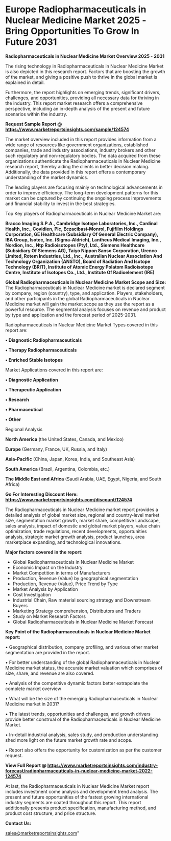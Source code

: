 # Europe Radiopharmaceuticals in Nuclear Medicine Market 2025 -Bring Opportunities To Grow In Future 2031

<Strong> Radiopharmaceuticals in Nuclear Medicine Market Overview 2025 - 2031</strong>

The rising technology in Radiopharmaceuticals in Nuclear Medicine Market is also depicted in this research report. Factors that are boosting the growth of the market, and giving a positive push to thrive in the global market is explained in detail.

Furthermore, the report highlights on emerging trends, significant drivers, challenges, and opportunities, providing all necessary data for thriving in the industry. This report market research offers a comprehensive perspective, including an in-depth analysis of the present and future scenarios within the industry.

<strong>Request Sample Report @ <a href=https://www.marketreportsinsights.com/sample/124574>https://www.marketreportsinsights.com/sample/124574</a></strong>

The market overview included in this report provides information from a wide range of resources like government organizations, established companies, trade and industry associations, industry brokers and other such regulatory and non-regulatory bodies. The data acquired from these organizations authenticate the Radiopharmaceuticals in Nuclear Medicine research report, thereby aiding the clients in better decision making. Additionally, the data provided in this report offers a contemporary understanding of the market dynamics.

The leading players are focusing mainly on technological advancements in order to improve efficiency. The long-term development patterns for this market can be captured by continuing the ongoing process improvements and financial stability to invest in the best strategies.

Top Key players of Radiopharmaceuticals in Nuclear Medicine Market are:

<strong>Bracco Imaging S.P.A., Cambridge Isotope Laboratories, Inc., Cardinal Health, Inc., Covidien, Plc, Eczacibasi-Monrol, Fujifilm Holdings Corporation, GE Healthcare (Subsidiary Of General Electric Company), IBA Group, Isotec, Inc. (Sigma-Aldrich), Lantheus Medical Imaging, Inc., Nordion, Inc., Ntp Radioisotopes (Pty), Ltd., Siemens Healthcare (Subsidiary Of Siemens AG), Taiyo Nippon Sanso Corporation, Urenco Limited, Rotem Industries, Ltd., Inc., Australian Nuclear Association And Technology Organization (ANSTO), Board of Radiation And Isotope Technology (BRIT), Institute of Atomic Energy Polatom Radioisotope Centre, Institute of Isotopes Co., Ltd., Institute Of Radioelement (IRE)</strong>

<strong><b>Global Radiopharmaceuticals in Nuclear Medicine Market Scope and Size:</b></strong>
The Radiopharmaceuticals in Nuclear Medicine market is declared segment by company, region (country), type, and application. Players, stakeholders, and other participants in the global Radiopharmaceuticals in Nuclear Medicine market will gain the market scope as they use the report as a powerful resource. The segmental analysis focuses on revenue and product by type and application and the forecast period of 2025-2031.

Radiopharmaceuticals in Nuclear Medicine Market Types covered in this report are:

<strong>• Diagnostic Radiopharmaceuticals

• Therapy Radiopharmaceuticals

• Enriched Stable Isotopes</strong>

Market Applications covered in this report are:

<strong>• Diagnostic Application

• Therapeutic Application

• Research

• Pharmaceutical

• Other</strong> 

Regional Analysis

<strong>North America</strong> (the United States, Canada, and Mexico)

<strong>Europe</strong> (Germany, France, UK, Russia, and Italy)

<strong>Asia-Pacific</strong> (China, Japan, Korea, India, and Southeast Asia)

<strong>South America</strong> (Brazil, Argentina, Colombia, etc.)

<strong>The Middle East and Africa</strong> (Saudi Arabia, UAE, Egypt, Nigeria, and South Africa)

<strong>Go For Interesting Discount Here: <a href=https://www.marketreportsinsights.com/discount/124574>https://www.marketreportsinsights.com/discount/124574</a></strong>

The Radiopharmaceuticals in Nuclear Medicine market report provides a detailed analysis of global market size, regional and country-level market size, segmentation market growth, market share, competitive Landscape, sales analysis, impact of domestic and global market players, value chain optimization, trade regulations, recent developments, opportunities analysis, strategic market growth analysis, product launches, area marketplace expanding, and technological innovations.

<strong><b>Major factors covered in the report:</b></strong>
<ul>
  <li>Global Radiopharmaceuticals in Nuclear Medicine Market </li>
  <li>Economic Impact on the Industry</li>
  <li>Market Competition in terms of Manufacturers</li>
  <li>Production, Revenue (Value) by geographical segmentation</li>
  <li>Production, Revenue (Value), Price Trend by Type</li>
  <li>Market Analysis by Application</li>
  <li>Cost Investigation</li>
  <li>Industrial Chain, Raw material sourcing strategy and Downstream Buyers</li>
  <li>Marketing Strategy comprehension, Distributors and Traders</li>
  <li>Study on Market Research Factors</li>
  <li>Global Radiopharmaceuticals in Nuclear Medicine Market Forecast</li>
</ul>

<strong><b>Key Point of the Radiopharmaceuticals in Nuclear Medicine Market report:</b></strong>

• Geographical distribution, company profiling, and various other market segmentation are provided in the report.

• For better understanding of the global Radiopharmaceuticals in Nuclear Medicine market status, the accurate market valuation which comprises of size, share, and revenue are also covered.

• Analysis of the competitive dynamic factors better extrapolate the complete market overview

• What will be the size of the emerging Radiopharmaceuticals in Nuclear Medicine market in 2031?

• The latest trends, opportunities and challenges, and growth drivers provide better construal of the Radiopharmaceuticals in Nuclear Medicine Market.

• In-detail industrial analysis, sales study, and production understanding shed more light on the future market growth rate and scope.

• Report also offers the opportunity for customization as per the customer request.

<strong><b>View Full Report @ <a href=https://www.marketreportsinsights.com/industry-forecast/radiopharmaceuticals-in-nuclear-medicine-market-2022-124574>https://www.marketreportsinsights.com/industry-forecast/radiopharmaceuticals-in-nuclear-medicine-market-2022-124574</a></b></strong>


At last, the Radiopharmaceuticals in Nuclear Medicine Market report includes investment come analysis and development trend analysis. The present and future opportunities of the fastest growing international industry segments are coated throughout this report. This report additionally presents product specification, manufacturing method, and product cost structure, and price structure.

<strong>Contact Us:</strong>

sales@marketreportsinsights.com"
